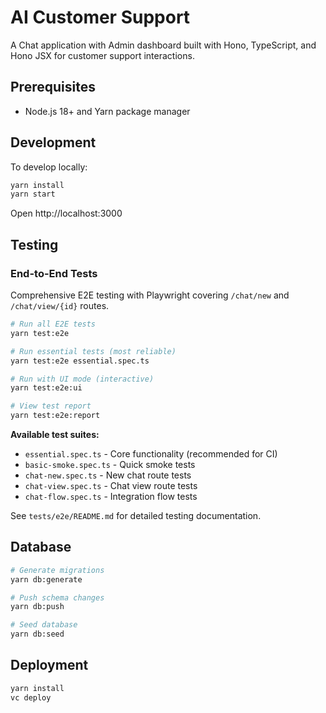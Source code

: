# AI Customer Support

A Chat application with Admin dashboard built with Hono, TypeScript, and Hono JSX for customer support interactions.

## Prerequisites
- Node.js 18+ and Yarn package manager

## Development

To develop locally:

```bash
yarn install
yarn start
```

Open http://localhost:3000

## Testing

### End-to-End Tests

Comprehensive E2E testing with Playwright covering `/chat/new` and `/chat/view/{id}` routes.

```bash
# Run all E2E tests
yarn test:e2e

# Run essential tests (most reliable)
yarn test:e2e essential.spec.ts

# Run with UI mode (interactive)
yarn test:e2e:ui

# View test report
yarn test:e2e:report
```

**Available test suites:**
- `essential.spec.ts` - Core functionality (recommended for CI)
- `basic-smoke.spec.ts` - Quick smoke tests
- `chat-new.spec.ts` - New chat route tests
- `chat-view.spec.ts` - Chat view route tests
- `chat-flow.spec.ts` - Integration flow tests

See `tests/e2e/README.md` for detailed testing documentation.

## Database

```bash
# Generate migrations
yarn db:generate

# Push schema changes
yarn db:push

# Seed database
yarn db:seed
```

## Deployment

```bash
yarn install
vc deploy
```
